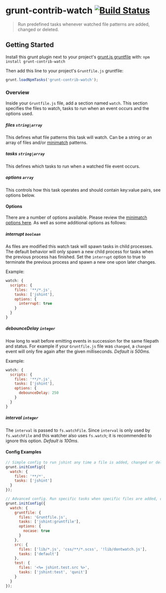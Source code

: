 # grunt-contrib-watch [![Build Status](https://secure.travis-ci.org/gruntjs/grunt-contrib-watch.png?branch=master)](http://travis-ci.org/gruntjs/grunt-contrib-watch)

> Run predefined tasks whenever watched file patterns are added, changed or deleted.

## Getting Started
Install this grunt plugin next to your project's [grunt.js gruntfile][getting_started] with: `npm install grunt-contrib-watch`

Then add this line to your project's `Gruntfile.js` gruntfile:

```javascript
grunt.loadNpmTasks('grunt-contrib-watch');
```

[grunt]: https://github.com/gruntjs/grunt
[getting_started]: https://github.com/gruntjs/grunt/blob/master/docs/getting_started.md

### Overview

Inside your `Gruntfile.js` file, add a section named `watch`. This section specifies the files to watch, tasks to run when an event occurs and the options used.

##### files ```string|array```

This defines what file patterns this task will watch. Can be a string or an array of files and/or [minimatch](https://github.com/isaacs/minimatch) patterns.

##### tasks ```string|array```

This defines which tasks to run when a watched file event occurs.

##### options ```array```

This controls how this task operates and should contain key:value pairs, see options below.

#### Options

There are a number of options available. Please review the [minimatch options here](https://github.com/isaacs/minimatch#options). As well as some additional options as follows:

##### interrupt ```boolean```

As files are modified this watch task will spawn tasks in child processes. The default behavior will only spawn a new child process for tasks when the previous process has finished. Set the `interrupt` option to true to terminate the previous process and spawn a new one upon later changes.

Example:
``` javascript
watch: {
  scripts: {
    files: '**/*.js',
    tasks: ['jshint'],
    options: {
      interrupt: true
    }
  }
}
```

##### debounceDelay ```integer```

How long to wait before emitting events in succession for the same filepath and status. For example if your `Gruntfile.js` file was `changed`, a `changed` event will only fire again after the given milliseconds. *Default is 500ms.*

Example:
``` javascript
watch: {
  scripts: {
    files: '**/*.js',
    tasks: ['jshint'],
    options: {
      debounceDelay: 250
    }
  }
}
```

##### interval ```integer```

The `interval` is passed to `fs.watchFile`. Since `interval` is only used by `fs.watchFile` and this watcher also uses `fs.watch`; it is recommended to ignore this option. *Default is 100ms*.

#### Config Examples

``` javascript
// Simple config to run jshint any time a file is added, changed or deleted
grunt.initConfig({
  watch: {
    files: '**/*',
    tasks: ['jshint']
  }
});
```

``` javascript
// Advanced config. Run specific tasks when specific files are added, changed or deleted.
grunt.initConfig({
  watch: {
    gruntfile: {
      files: 'Gruntfile.js',
      tasks: ['jshint:gruntfile'],
      options: {
        nocase: true
      }
    },
    src: {
      files: ['lib/*.js', 'css/**/*.scss', '!lib/dontwatch.js'],
      tasks: ['default']
    },
    test: {
      files: '<%= jshint.test.src %>',
      tasks: ['jshint:test', 'qunit']
    }
  }
});
```
